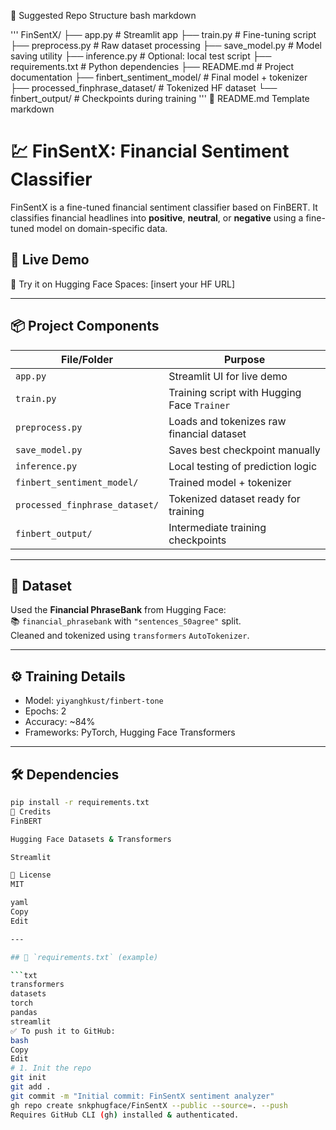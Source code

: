 📁 Suggested Repo Structure
bash
markdown

'''
FinSentX/
├── app.py                      # Streamlit app
├── train.py                    # Fine-tuning script
├── preprocess.py               # Raw dataset processing
├── save_model.py               # Model saving utility
├── inference.py                # Optional: local test script
├── requirements.txt            # Python dependencies
├── README.md                   # Project documentation
├── finbert_sentiment_model/    # Final model + tokenizer
├── processed_finphrase_dataset/ # Tokenized HF dataset
└── finbert_output/             # Checkpoints during training
'''
📄 README.md Template
markdown

# 💹 FinSentX: Financial Sentiment Classifier

FinSentX is a fine-tuned financial sentiment classifier based on FinBERT. It classifies financial headlines into **positive**, **neutral**, or **negative** using a fine-tuned model on domain-specific data.

## 🚀 Live Demo
🧠 Try it on Hugging Face Spaces: [insert your HF URL]

---

## 📦 Project Components

| File/Folder                  | Purpose |
|-----------------------------|---------|
| `app.py`                    | Streamlit UI for live demo |
| `train.py`                  | Training script with Hugging Face `Trainer` |
| `preprocess.py`             | Loads and tokenizes raw financial dataset |
| `save_model.py`             | Saves best checkpoint manually |
| `inference.py`              | Local testing of prediction logic |
| `finbert_sentiment_model/`  | Trained model + tokenizer |
| `processed_finphrase_dataset/` | Tokenized dataset ready for training |
| `finbert_output/`           | Intermediate training checkpoints |

---

## 🧠 Dataset

Used the **Financial PhraseBank** from Hugging Face:  
📚 `financial_phrasebank` with `"sentences_50agree"` split.  
Cleaned and tokenized using `transformers` `AutoTokenizer`.

---

## ⚙️ Training Details

- Model: `yiyanghkust/finbert-tone`
- Epochs: 2
- Accuracy: ~84%
- Frameworks: PyTorch, Hugging Face Transformers

---

## 🛠 Dependencies

```bash
pip install -r requirements.txt
🤝 Credits
FinBERT

Hugging Face Datasets & Transformers

Streamlit

📘 License
MIT

yaml
Copy
Edit

---

## 📝 `requirements.txt` (example)

```txt
transformers
datasets
torch
pandas
streamlit
✅ To push it to GitHub:
bash
Copy
Edit
# 1. Init the repo
git init
git add .
git commit -m "Initial commit: FinSentX sentiment analyzer"
gh repo create snkphugface/FinSentX --public --source=. --push
Requires GitHub CLI (gh) installed & authenticated.
